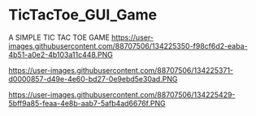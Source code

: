 # TicTacToe_GUI_Game
A SIMPLE TIC TAC TOE GAME
https://user-images.githubusercontent.com/88707506/134225350-f98cf6d2-eaba-4b51-a0e2-4b103a11c448.PNG

https://user-images.githubusercontent.com/88707506/134225371-d0000857-d49e-4e60-bd27-0e9ebd5e30ad.PNG

https://user-images.githubusercontent.com/88707506/134225429-5bff9a85-feaa-4e8b-aab7-5afb4ad6676f.PNG
